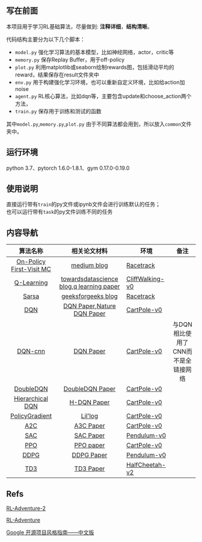 ## 写在前面

本项目用于学习RL基础算法，尽量做到: **注释详细**，**结构清晰**。

代码结构主要分为以下几个脚本：

* ```model.py``` 强化学习算法的基本模型，比如神经网络，actor，critic等
* ```memory.py``` 保存Replay Buffer，用于off-policy
* ```plot.py``` 利用matplotlib或seaborn绘制rewards图，包括滑动平均的reward，结果保存在result文件夹中
* ```env.py``` 用于构建强化学习环境，也可以重新自定义环境，比如给action加noise
* ```agent.py``` RL核心算法，比如dqn等，主要包含update和choose_action两个方法，
* ```train.py``` 保存用于训练和测试的函数

其中```model.py```,```memory.py```,```plot.py``` 由于不同算法都会用到，所以放入```common```文件夹中。

## 运行环境

python 3.7、pytorch 1.6.0-1.8.1、gym 0.17.0-0.19.0

## 使用说明

直接运行带有```train```的py文件或ipynb文件会进行训练默认的任务；  
也可以运行带有```task```的py文件训练不同的任务

## 内容导航

|                 算法名称                 |                         相关论文材料                         | 环境                                      |                备注                |
| :--------------------------------------: | :----------------------------------------------------------: | ----------------------------------------- | :--------------------------------: |
| [On-Policy First-Visit MC](./MonteCarlo) | [medium blog](https://medium.com/analytics-vidhya/monte-carlo-methods-in-reinforcement-learning-part-1-on-policy-methods-1f004d59686a) | [Racetrack](./envs/racetrack_env.md)      |                                    |
|        [Q-Learning](./QLearning)         | [towardsdatascience blog](https://towardsdatascience.com/simple-reinforcement-learning-q-learning-fcddc4b6fe56),[q learning paper](https://ieeexplore.ieee.org/document/8836506) | [CliffWalking-v0](./envs/gym_info.md)     |                                    |
|             [Sarsa](./Sarsa)             | [geeksforgeeks blog](https://www.geeksforgeeks.org/sarsa-reinforcement-learning/) | [Racetrack](./envs/racetrack_env.md)      |                                    |
|               [DQN](./DQN)               | [DQN Paper](https://www.cs.toronto.edu/~vmnih/docs/dqn.pdf),[Nature DQN Paper](https://www.nature.com/articles/nature14236) | [CartPole-v0](./envs/gym_info.md)         |                                    |
|           [DQN-cnn](./DQN_cnn)           | [DQN Paper](https://www.cs.toronto.edu/~vmnih/docs/dqn.pdf)  | [CartPole-v0](./envs/gym_info.md)         | 与DQN相比使用了CNN而不是全链接网络 |
|         [DoubleDQN](./DoubleDQN)         |     [DoubleDQN Paper](https://arxiv.org/abs/1509.06461)      | [CartPole-v0](./envs/gym_info.md)         |                                    |
|   [Hierarchical DQN](HierarchicalDQN)    |       [H-DQN Paper](https://arxiv.org/abs/1604.06057)        | [CartPole-v0](./envs/gym_info.md)         |                                    |
|    [PolicyGradient](./PolicyGradient)    | [Lil'log](https://lilianweng.github.io/lil-log/2018/04/08/policy-gradient-algorithms.html) | [CartPole-v0](./envs/gym_info.md)         |                                    |
|               [A2C](./A2C)               |        [A3C Paper](https://arxiv.org/abs/1602.01783)         | [CartPole-v0](./envs/gym_info.md)         |                                    |
|               [SAC](./SAC)               |        [SAC Paper](https://arxiv.org/abs/1801.01290)         | [Pendulum-v0](./envs/gym_info.md)         |                                    |
|               [PPO](./PPO)               |        [PPO paper](https://arxiv.org/abs/1707.06347)         | [CartPole-v0](./envs/gym_info.md)         |                                    |
|              [DDPG](./DDPG)              |        [DDPG Paper](https://arxiv.org/abs/1509.02971)        | [Pendulum-v0](./envs/gym_info.md)         |                                    |
|               [TD3](./TD3)               |        [TD3 Paper](https://arxiv.org/abs/1802.09477)         | [HalfCheetah-v2]((./envs/mujoco_info.md)) |                                    |


## Refs

[RL-Adventure-2](https://github.com/higgsfield/RL-Adventure-2)

[RL-Adventure](https://github.com/higgsfield/RL-Adventure)

[Google 开源项目风格指南——中文版](https://zh-google-styleguide.readthedocs.io/en/latest/google-python-styleguide/python_style_rules/#comments)